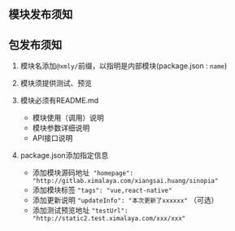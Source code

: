 ## 模块发布须知

## 包发布须知

1. 模块名添加`@xmly/`前缀，以指明是内部模块(package.json : `name`)
2. 模块须提供测试、预览
3. 模块必须有README.md

    * 模块使用（调用）说明
    * 模块参数详细说明
    * API接口说明

4. package.json添加指定信息

    * 添加模块源码地址` "homepage": "http://gitlab.ximalaya.com/xiangsai.huang/sinopia"`
    * 添加模块标签 `"tags": "vue,react-native"` 
    * 添加更新说明 `"updateInfo": "本次更新了xxxxxx"` （可选）
    * 添加测试预览地址 `"testUrl": "http://static2.test.ximalaya.com/xxx/xxx"` 

